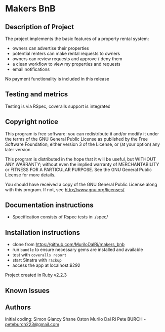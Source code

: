 Makers BnB
==========
Description of Project
----------------------
The project implements the basic features of a property rental system:
- owners can advertise their properties
- potential renters can make rental requests to owners
- owners can review requests and approve / deny them
- a clean workflow to view my properties and requests
- email notifications

No payment functionality is included in this release

Testing and metrics
-------------------
Testing is via RSpec, coveralls support is integrated

Copyright notice
----------------
This program is free software: you can redistribute it and/or modify it under the terms of the GNU General Public License as published by the Free Software Foundation, either version 3 of the License, or (at your option) any later version.

This program is distributed in the hope that it will be useful, but WITHOUT ANY WARRANTY; without even the implied warranty of MERCHANTABILITY or FITNESS FOR A PARTICULAR PURPOSE.  See the GNU General Public License for more details.

You should have received a copy of the GNU General Public License along with this program.  If not, see <http://www.gnu.org/licenses/>.

Documentation instructions
--------------------------
- Specification consists of Rspec tests in ./spec/

Installation instructions
-------------------------
- clone from https://github.com/MuriloDalRi/makers_bnb
- run `bundle` to ensure necessary gems are installed and available
- test with `coveralls report`
- start Sinatra with `rackup`
- access the app at localhost:9292

Project created in Ruby v2.2.3

Known Issues
------------

Authors
-------
Initial coding:
Simon Glancy
Shane Oston
Murilo Dal Ri
Pete BURCH - peteburch223@gmail.com

